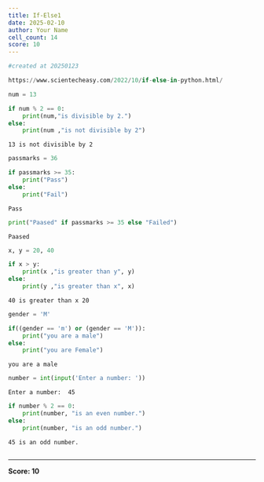 ```yaml
---
title: If-Else1
date: 2025-02-10
author: Your Name
cell_count: 14
score: 10
---
```


```python
#created at 20250123
```


```python
https://www.scientecheasy.com/2022/10/if-else-in-python.html/
```


```python
num = 13
```


```python
if num % 2 == 0:
    print(num,"is divisible by 2.")
else:
    print(num ,"is not divisible by 2")
```

    13 is not divisible by 2



```python
passmarks = 36
```


```python
if passmarks >= 35:
    print("Pass")
else:
    print("Fail")
```

    Pass



```python
print("Paased" if passmarks >= 35 else "Failed")

```

    Paased



```python
x, y = 20, 40
```


```python
if x > y:
    print(x ,"is greater than y", y)
else:
    print(y ,"is greater than x", x)
```

    40 is greater than x 20



```python
gender = 'M'
```


```python
if((gender == 'm') or (gender == 'M')):
    print("you are a male")
else:
    print("you are Female")
```

    you are a male



```python
number = int(input('Enter a number: '))
```

    Enter a number:  45



```python
if number % 2 == 0:
    print(number, "is an even number.")
else: 
    print(number, "is an odd number.")
```

    45 is an odd number.



```python

```


---
**Score: 10**